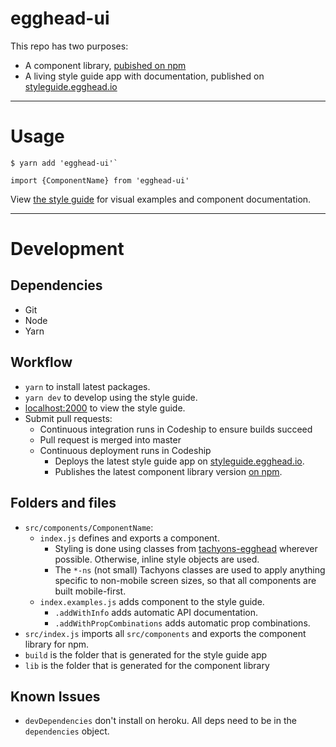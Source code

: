 # egghead-ui

This repo has two purposes:
- A component library, [pubished on npm](https://www.npmjs.com/package/egghead-ui)
- A living style guide app with documentation, published on [styleguide.egghead.io](https://styleguide.egghead.io)

---

# Usage

```
$ yarn add 'egghead-ui'`
```

```
import {ComponentName} from 'egghead-ui'
```

View [the style guide](https://styleguide.egghead.io) for visual examples and component documentation.

---

# Development

## Dependencies

- Git
- Node
- Yarn

## Workflow

- `yarn` to install latest packages.
- `yarn dev` to develop using the style guide.
- [localhost:2000](http://localhost:2000) to view the style guide.
- Submit pull requests:
  - Continuous integration runs in Codeship to ensure builds succeed
  - Pull request is merged into master
  - Continuous deployment runs in Codeship
    - Deploys the latest style guide app on [styleguide.egghead.io](https://styleguide.egghead.io).
    - Publishes the latest component library version [on npm](https://www.npmjs.com/package/egghead-ui).

## Folders and files

- `src/components/ComponentName`:
  - `index.js` defines and exports a component.
    - Styling is done using classes from [tachyons-egghead](https://github.com/eggheadio/tachyons-egghead) wherever possible. Otherwise, inline style objects are used.
    - The `*-ns` (not small) Tachyons classes are used to apply anything specific to non-mobile screen sizes, so that all components are built mobile-first.
  - `index.examples.js` adds component to the style guide.
    - `.addWithInfo` adds automatic API documentation.
    - `.addWithPropCombinations` adds automatic prop combinations.
- `src/index.js` imports all `src/components` and exports the component library for npm.
- `build` is the folder that is generated for the style guide app
- `lib` is the folder that is generated for the component library

## Known Issues

- `devDependencies` don't install on heroku. All deps need to be in the `dependencies` object.
